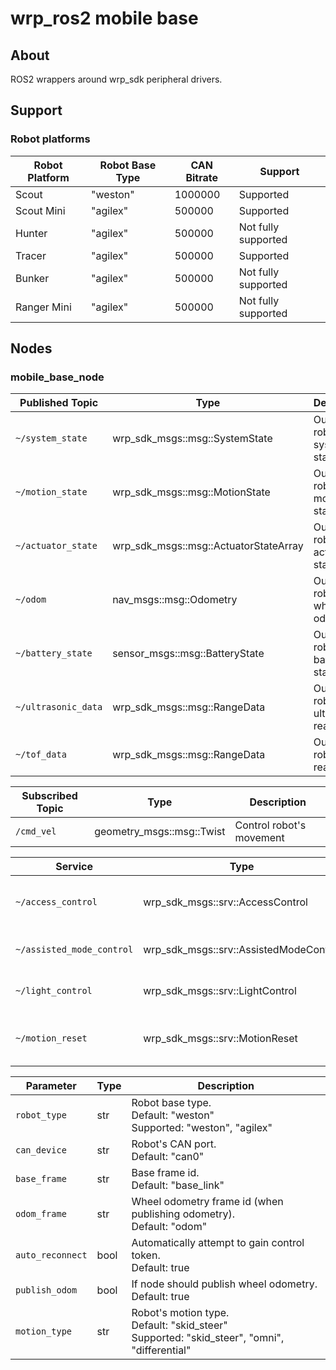 # wrp_ros2 mobile base

## About

ROS2 wrappers around wrp_sdk peripheral drivers.

## Support

### Robot platforms
| Robot Platform | Robot Base Type | CAN Bitrate | Support             |
| -------------- | --------------- | ----------- | ------------------- |
| Scout          | "weston"        | 1000000     | Supported           |
| Scout Mini     | "agilex"        | 500000      | Supported           |
| Hunter         | "agilex"        | 500000      | Not fully supported |
| Tracer         | "agilex"        | 500000      | Supported           |
| Bunker         | "agilex"        | 500000      | Not fully supported |
| Ranger Mini    | "agilex"        | 500000      | Not fully supported |

## Nodes

### mobile_base_node
| Published Topic     | Type                              | Description                         |
| ------------------- | --------------------------------- | ----------------------------------- |
| `~/system_state`    | wrp_sdk_msgs::msg::SystemState        | Outputs robot's system state        |
| `~/motion_state`    | wrp_sdk_msgs::msg::MotionState        | Outputs robot's motion state        |
| `~/actuator_state`  | wrp_sdk_msgs::msg::ActuatorStateArray | Outputs robot's actuator states     |
| `~/odom`            | nav_msgs::msg::Odometry           | Outputs robot's wheel odometry      |
| `~/battery_state`   | sensor_msgs::msg::BatteryState    | Outputs robot's battery state       |
| `~/ultrasonic_data` | wrp_sdk_msgs::msg::RangeData          | Outputs robot's ultrasonic readings |
| `~/tof_data`        | wrp_sdk_msgs::msg::RangeData          | Outputs robot's tof readings        |

| Subscribed Topic | Type                      | Description              |
| ---------------- | ------------------------- | ------------------------ |
| `/cmd_vel`       | geometry_msgs::msg::Twist | Control robot's movement |

| Service                   | Type                               | Description                             |
| ------------------------- | ---------------------------------- | --------------------------------------- |
| `~/access_control`        | wrp_sdk_msgs::srv::AccessControl       | (Re)Gain or Renounce control token      |
| `~/assisted_mode_control` | wrp_sdk_msgs::srv::AssistedModeControl | (En/Dis)able Assisted mode              |
| `~/light_control`         | wrp_sdk_msgs::srv::LightControl        | Control robot's lights                  |
| `~/motion_reset`          | wrp_sdk_msgs::srv::MotionReset         | Reset wheel position or odometry values |

| Parameter        | Type | Description                                                                                         |
| ---------------- | ---- | --------------------------------------------------------------------------------------------------- |
| `robot_type`     | str  | Robot base type.<br/>Default: "weston"<br/>Supported: "weston", "agilex"                            |
| `can_device`     | str  | Robot's CAN port.<br/>Default: "can0"                                                               |
| `base_frame`     | str  | Base frame id.<br/>Default: "base_link"<br/>                                                        |
| `odom_frame`     | str  | Wheel odometry frame id (when publishing odometry).<br />Default: "odom"                            |
| `auto_reconnect` | bool | Automatically attempt to gain control token.<br />Default: true                                     |
| `publish_odom`   | bool | If node should publish wheel odometry.<br />Default: true                                           |
| `motion_type`    | str  | Robot's motion type. <br/>Default: "skid_steer"<br/>Supported: "skid_steer", "omni", "differential" |